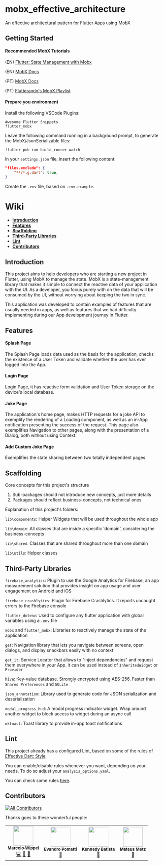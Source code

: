 # mobx_effective_architecture

An effective architectural pattern for Flutter Apps using MobX

## Getting Started

#### Recommended MobX Tutorials

(EN) [Flutter: State Management with Mobx](https://www.youtube.com/watch?v=p-MUBLOEkCs)

(EN) [MobX Docs](https://github.com/mobxjs/mobx.dart/blob/master/README.md)

(PT) [MobX Docs](https://github.com/mobxjs/mobx.dart/tree/master/translation/pt-BR)

(PT) [Flutterando's MobX Playlist](https://www.youtube.com/watch?v=kKNIaqZE8CY&list=PLlBnICoI-g-foW-Osr0PlpE1_AD3aItbZ&pbjreload=10)

#### Prepare you environment

Install the following VSCode Plugins:
```
Awesome Flutter Snippets
flutter_mobx
```

Leave the following command running in a background prompt, to generate the MobX/JsonSerializable files:
```shell
flutter pub run build_runner watch
```

In your `settings.json` file, insert the following content:

```json
"files.exclude": {
    "**/*.g.dart": true,
}
```

Create the `.env` file, based on `.env.example`.

# Wiki

- **[Introduction](#introduction)**
- **[Features](#features)**
- **[Scaffolding](#scaffolding)**
- **[Third-Party Libraries](#Third-Party-Libraries)**
- **[Lint](#lint)**
- **[Contributors](#contributors)**

## Introduction

This project aims to help developers who are starting a new project in Flutter, using MobX to manage the state. MobX is a state-management library that makes it simple to connect the reactive data of your application with the UI. As a developer, you focus purely with on the data that will be consumed by the UI, without worrying about keeping the two in sync.

This application was developed to contain examples of features that are usually needed in apps, as well as features that we had difficulty implementing during our App development journey in Flutter.

## Features

#### Splash Page
The Splash Page loads data used as the basis for the application, checks the existence of a User Token and validate whether the user has ever logged into the App.

#### Login Page
Login Page, it has reactive form validation and User Token storage on the device's local database.

#### Joke Page
The application's home page, makes HTTP requests for a joke API to exemplify the rendering of a Loading component, as well as an in-App notification presenting the success of the request.
This page also exemplifies Navigation to other pages, along with the presentation of a Dialog, both without using Context.

#### Add Custom Joke Page
Exemplifies the state sharing between two totally independent pages.

## Scaffolding

Core concepts for this project's structure

1. Sub-packages should not introduce new concepts, just more details
2. Packages should reflect business-concepts, not technical ones

Explanation of this project's folders:

`lib\components`: Helper Widgets that will be used throughout the whole app

`lib\domain`: All classes that are inside a specific 'domain', considering the business-concepts

`lib\shared`: Classes that are shared throughout more than one domain

`lib\utils`: Helper classes

## Third-Party Libraries

  `firebase_analytics`: Plugin to use the Google Analytics for Firebase, an app measurement solution that provides insight on app usage and user engagement on Android and iOS

  `firebase_crashlytics`: Plugin for Firebase Crashlytics. It reports uncaught errors to the Firebase console

  `flutter_dotenv`: Used to configure any flutter application with global variables using a `.env` file

  `mobx` and `flutter_mobx`: Libraries to reactively manage the state of the application

  `get`: Navigation library that lets you navigate between screens, open dialogs, and display snackbars easily with no context

  `get_it`: Service Locator that allows to "inject dependencies" and request them everywhere in your App. It can be used instead of `InheritedWidget` or `Provider`

  `hive`: Key-value database. Strongly encrypted using AES-256. Faster than `Shared Preferences` and `SQLite`

  `json_annotation`: Library used to generate code for JSON serialization and deserialization

  `modal_progress_hud`: A modal progress indicator widget. Wrap around another widget to block access to widget during an async call

  `oktoast`: Toast library to provide in-app toast notifications

## Lint

This project already has a configured Lint, based on some of the rules of [Effective Dart: Style](https://dart.dev/guides/language/effective-dart/style)

You can enable/disable rules whenever you want, depending on your needs. To do so adjust your `analysis_options.yaml`.

You can check some rules [here](https://dart-lang.github.io/linter/lints/).

## Contributors

[![All Contributors](https://img.shields.io/badge/all_contributors-4-orange.svg?style=flat-square)](#contributors-)

Thanks goes to these wonderful people:
<table>
    <tr>
        <td align="center">
            <a href="https://github.com/mawippel"><img src="https://avatars1.githubusercontent.com/u/37195917?s=460&v=4" width="64px;" alt="" />
            <br /><sub><b>Marcelo Wippel</b></sub></a>
            <br /><a title="Code" href="#ideas-katis">💻</a> <a title="Documentation" href="#ideas-katis">📖</a> <a title="Reviewed Pull Requests" href="#ideas-katis">👀</a>
        </td>
        <td align="center">
            <a href="https://github.com/evandropomatti"><img src="https://avatars2.githubusercontent.com/u/6530769?s=460&v=4" width="64px;" alt="" />
            <br /><sub><b>Evandro Pomatti</b></sub></a>
            <br /><a href="#ideas-katis" title="Ideas, & Feedback">🤔</a>
        </td>
        <td align="center">
            <a href="https://github.com/kmvbatista"><img src="https://avatars1.githubusercontent.com/u/50305552?s=460&v=4" width="64px;" alt="" />
            <br /><sub><b>Kennedy Batista</b></sub></a>
            <br /><a href="#ideas-katis" title="Ideas, & Feedback">🤔</a>
        </td>
        <td align="center">
            <a href="https://github.com/tomazinimetz"><img src="https://avatars3.githubusercontent.com/u/58175795?s=460&u=2cff333d2e5a0d4098339cae6ee4269173065b84&v=4" width="64px;" alt="" />
            <br /><sub><b>Mateus Metz</b></sub></a>
            <br /><a href="#ideas-katis" title="Ideas, & Feedback">🤔</a>
        </td>
    </tr>
</table>
